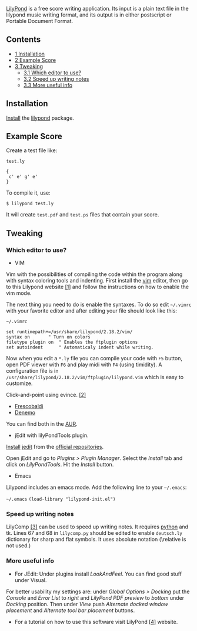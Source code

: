 [LilyPond](http://lilypond.org/) is a free score writing application. Its input is a plain text file in the lilypond music writing format, and its output is in either postscript or Portable Document Format.

## Contents

*   [1 Installation](#Installation)
*   [2 Example Score](#Example_Score)
*   [3 Tweaking](#Tweaking)
    *   [3.1 Which editor to use?](#Which_editor_to_use.3F)
    *   [3.2 Speed up writing notes](#Speed_up_writing_notes)
    *   [3.3 More useful info](#More_useful_info)

## Installation

[Install](/index.php/Install "Install") the [lilypond](https://www.archlinux.org/packages/?name=lilypond) package.

## Example Score

Create a test file like:

 `test.ly` 
```
{
 c' e' g' e'
}

```

To compile it, use:

```
$ lilypond test.ly

```

It will create `test.pdf` and `test.ps` files that contain your score.

## Tweaking

### Which editor to use?

*   VIM

Vim with the possibilities of compiling the code within the program along with syntax coloring tools and indenting. First install the [vim](/index.php/Vim "Vim") editor, then go to this Lilypond website [[1]](http://lilypond.org/doc/v2.11/Documentation/user/lilypond-program/Vim-mode) and follow the instructions on how to enable the vim mode.

The next thing you need to do is enable the syntaxes. To do so edit `~/.vimrc` with your favorite editor and after editing your file should look like this:

 `~/.vimrc` 
```
set runtimepath+=/usr/share/lilypond/2.18.2/vim/ 
syntax on		" Turn on colors
filetype plugin on	" Enables the ftplugin options
set autoindent		" Automaticaly indent while writing.
```

Now when you edit a `*.ly` file you can compile your code with `F5` button, open PDF viewer with `F6` and play midi with `F4` (using timidity). A configuration file is in `/usr/share/lilypond/2.18.2/vim/ftplugin/lilypond.vim` which is easy to customize.

Click-and-point using evince. [[2]](https://github.com/markk/textedit-ly)

*   [Frescobaldi](https://aur.archlinux.org/packages/frescobaldi/)
*   [Denemo](https://aur.archlinux.org/packages/denemo)

You can find both in the [AUR](/index.php/AUR "AUR").

*   jEdit with lilyPondTools plugin.

[Install](/index.php/Install "Install") [jedit](https://www.archlinux.org/packages/?name=jedit) from the [official repositories](/index.php/Official_repositories "Official repositories").

Open jEdit and go to *Plugins > Plugin Manager*. Select the *Install* tab and click on *LilyPondTools*. Hit the *Install* button.

*   Emacs

Lilypond includes an emacs mode. Add the following line to your `~/.emacs`:

 `~/.emacs`  `(load-library "lilypond-init.el")` 

### Speed up writing notes

LilyComp [[3]](http://lilycomp.sourceforge.net/) can be used to speed up writing notes. It requires [python](/index.php/Python "Python") and tk. Lines 67 and 68 in `lilycomp.py` should be edited to enable `deutsch.ly` dictionary for sharp and flat symbols. It uses absolute notation (\relative is not used.)

### More useful info

*   For JEdit: Under plugins install *LookAndFeel*. You can find good stuff under Visual.

For better usability my settings are: under *Global Options > Docking* put the *Console* and *Error List* to *right* and *LilyPond PDF preview* to *bottom* under *Docking* position. Then under *View* push *Alternate docked window placement* and *Alternate tool bar placement* buttons.

*   For a tutorial on how to use this software visit LilyPond [[4]](http://lilypond.org/) website.